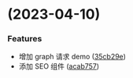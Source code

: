 # (2023-04-10)

### Features

- 增加 graph 请求 demo ([35cb29e](https://github.com/Mr-sun-0/gtblogs/commit/35cb29ee74e9f994ca9b420e1d4d43672de34e2b))
- 添加 SEO 组件 ([acab757](https://github.com/Mr-sun-0/gtblogs/commit/acab757725dced5b69c5a85d3ac17a26f334fd81))
